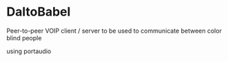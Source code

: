 DaltoBabel
==========

Peer-to-peer VOIP client / server to be used to communicate between color blind people

using portaudio